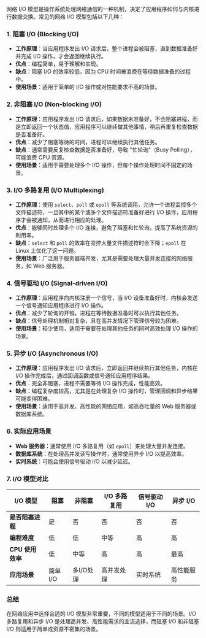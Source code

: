 网络 I/O 模型是操作系统处理网络通信的一种机制，决定了应用程序如何与内核进行数据交换。常见的网络 I/O 模型包括以下几种：

### 1. 阻塞 I/O (Blocking I/O)
- **工作原理**：当应用程序发出 I/O 请求后，整个进程会被阻塞，直到数据准备好并完成 I/O 操作，才会返回继续执行。
- **优点**：编程简单，易于理解和实现。
- **缺点**：阻塞 I/O 的效率较低，因为 CPU 时间被浪费在等待数据准备的过程中。
- **使用场景**：适用于简单的 I/O 操作或对性能要求不高的场景。

### 2. 非阻塞 I/O (Non-blocking I/O)
- **工作原理**：应用程序发出 I/O 请求后，如果数据未准备好，不会阻塞进程，而是立即返回一个状态值，应用程序可以继续做其他事情，稍后再重复检查数据是否准备好。
- **优点**：减少了阻塞等待的时间，进程可以继续执行其他任务。
- **缺点**：通常需要反复检查数据是否准备好，导致 "忙轮询"（Busy Polling），可能浪费 CPU 资源。
- **使用场景**：适用于需要处理多个 I/O 操作，但每个操作处理时间不固定的场景。

### 3. I/O 多路复用 (I/O Multiplexing)
- **工作原理**：使用 `select`、`poll` 或 `epoll` 等系统调用，允许一个进程监控多个文件描述符，一旦其中的某个或多个文件描述符准备好进行 I/O 操作，应用程序才会被通知，从而进行相应的处理。
- **优点**：能够同时处理多个 I/O 连接，避免了阻塞和忙轮询，提高了系统资源的利用率。
- **缺点**：`select` 和 `poll` 的效率在监控大量文件描述符时会下降；`epoll` 在 Linux 上优化了这一问题。
- **使用场景**：广泛用于服务器端开发，尤其是需要处理大量并发连接的网络服务，如 Web 服务器。

### 4. 信号驱动 I/O (Signal-driven I/O)
- **工作原理**：应用程序向内核注册一个信号，当 I/O 设备准备好时，内核会发送一个信号通知应用程序进行 I/O 操作。
- **优点**：减少了轮询的开销，进程在等待数据准备时可以执行其他任务。
- **缺点**：信号处理机制相对复杂，且在高并发情况下管理信号较为困难。
- **使用场景**：较少使用，适用于需要在处理其他任务的同时高效处理 I/O 操作的场景。

### 5. 异步 I/O (Asynchronous I/O)
- **工作原理**：应用程序发出 I/O 请求后，立即返回并继续执行其他任务，内核在 I/O 操作完成后，通过回调函数或信号通知应用程序结果。
- **优点**：完全非阻塞，进程不需要等待 I/O 操作完成，性能高效。
- **缺点**：编程复杂度较高，尤其是在处理复杂 I/O 操作时，管理回调和异步结果可能变得困难。
- **使用场景**：适用于高并发、高性能的网络应用，如高吞吐量的 Web 服务器或数据库系统。

### 6. 实际应用场景
- **Web 服务器**：通常使用 I/O 多路复用（如 `epoll`）来处理大量并发连接。
- **数据库系统**：在处理高并发读写操作时，通常使用异步 I/O 以提高效率。
- **实时系统**：可能会使用信号驱动 I/O 以减少延迟。

### 7. I/O 模型对比
| I/O 模型          | 阻塞 | 非阻塞 | I/O 多路复用 | 信号驱动 I/O | 异步 I/O |
|-------------------|------|--------|--------------|--------------|----------|
| **是否阻塞进程**  | 是   | 否     | 否           | 否           | 否       |
| **编程难度**      | 低   | 低     | 中等         | 高           | 高       |
| **CPU 使用效率**  | 低   | 中等   | 高           | 高           | 最高     |
| **应用场景**      | 简单I/O | 多I/O处理 | 高并发处理 | 实时系统   | 高性能服务 |

### 总结
在网络应用中选择合适的 I/O 模型非常重要，不同的模型适用于不同的场景。I/O 多路复用和异步 I/O 是处理高并发、高性能需求的主流选择，而阻塞 I/O 和非阻塞 I/O 则适用于简单或资源不密集的场景。
